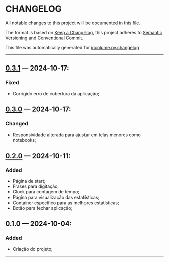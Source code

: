 # CHANGELOG


All notable changes to this project will be documented in this file.

The format is based on [Keep a Changelog](https://keepachangelog.com/en/1.0.0/), this project adheres to [Semantic Versioning](https://semver.org/spec/v2.0.0.html) and [Conventional Commit](https://www.conventionalcommits.org/pt-br/v1.0.0/).

This file was automatically generated for [incolume.py.changelog](https://github.com/development-incolume/incolume.py.changelog/-/tree/0.8.0)

---


## [0.3.1]	 &#8212; 	2024-10-17:
### Fixed
  - Corrigido erro de cobertura da aplicação;

## [0.3.0]	 &#8212; 	2024-10-17:
### Changed
  - Responsividade alterada para ajustar em telas menores como notebooks;

## [0.2.0]	 &#8212; 	2024-10-11:
### Added
  - Página de start;
  - Frases para digitação;
  - Clock para contagem de tempo;
  - Página para visualização das estatísticas;
  - Container específico para as melhores estatísticas;
  - Botão para fechar aplicação;

## 0.1.0	 &#8212; 	2024-10-04:
### Added
  - Criação do projeto;

---

[0.2.0]: https://github.com/Gustavo0121/typing-test/compare/0.1.0...0.2.0
[0.3.0]: https://github.com/Gustavo0121/typing-test/compare/0.2.0...0.3.0
[0.3.1]: https://github.com/Gustavo0121/typing-test/compare/0.3.0...0.3.1
